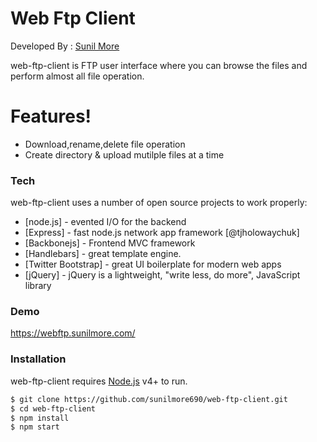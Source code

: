 # Web Ftp Client

Developed By : [Sunil More](https://www.linkedin.com/in/sunil-more-18961164/)

web-ftp-client is FTP user interface where you can browse the files and perform almost all file operation.

  
# Features!

  - Download,rename,delete file operation
  - Create directory & upload mutilple files at a time



### Tech

web-ftp-client uses a number of open source projects to work properly:

* [node.js] - evented I/O for the backend
* [Express] - fast node.js network app framework [@tjholowaychuk]
* [Backbonejs] - Frontend MVC framework
* [Handlebars] - great template engine.
*  [Twitter Bootstrap] - great UI boilerplate for modern web apps
* [jQuery] - jQuery is a lightweight, "write less, do more", JavaScript library

### Demo

https://webftp.sunilmore.com/

### Installation

web-ftp-client requires [Node.js](https://nodejs.org/) v4+ to run.



```sh
$ git clone https://github.com/sunilmore690/web-ftp-client.git
$ cd web-ftp-client
$ npm install 
$ npm start
```
